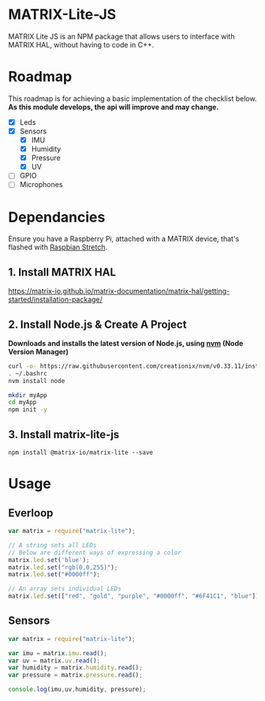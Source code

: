 # MATRIX-Lite-JS
 MATRIX Lite JS is an NPM package that allows users to interface with MATRIX HAL, without having to code in C++.

# Roadmap
This roadmap is for achieving a basic implementation of the checklist below. **As this module develops, the api will improve and may change.**
- [x] Leds
- [x] Sensors
  - [x] IMU
  - [x] Humidity
  - [x] Pressure
  - [x] UV
- [ ] GPIO
- [ ] Microphones

# Dependancies
Ensure you have a Raspberry Pi, attached with a MATRIX device, that's flashed with [Raspbian Stretch](https://www.raspberrypi.org/blog/raspbian-stretch/).

## 1. Install MATRIX HAL
https://matrix-io.github.io/matrix-documentation/matrix-hal/getting-started/installation-package/

## 2. Install Node.js & Create A Project
**Downloads and installs the latest version of Node.js, using [nvm](https://github.com/creationix/nvm) (Node Version Manager)**
```bash
curl -o- https://raw.githubusercontent.com/creationix/nvm/v0.33.11/install.sh | bash
. ~/.bashrc
nvm install node

mkdir myApp
cd myApp
npm init -y
```
## 3. Install matrix-lite-js
```
npm install @matrix-io/matrix-lite --save
```

# Usage
## Everloop
```js
var matrix = require("matrix-lite");

// A string sets all LEDs
// Below are different ways of expressing a color
matrix.led.set('blue');
matrix.led.set("rgb(0,0,255)");
matrix.led.set("#0000ff");

// An array sets individual LEDs
matrix.led.set(["red", "gold", "purple", "#0000ff", "#6F41C1", "blue"]);
```

## Sensors
```js
var matrix = require("matrix-lite");

var imu = matrix.imu.read();
var uv = matrix.uv.read();
var humidity = matrix.humidity.read();
var pressure = matrix.pressure.read();

console.log(imu,uv,humidity, pressure);
```
 
